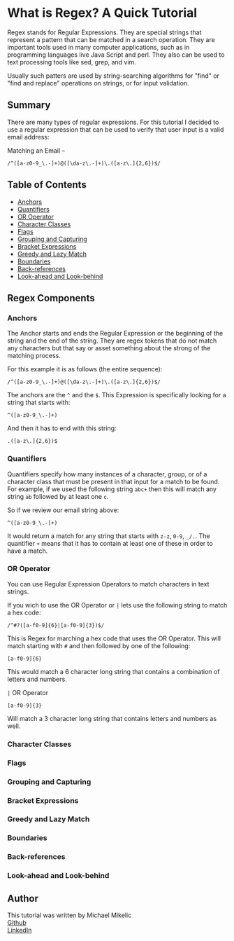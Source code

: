 # What is Regex? A Quick Tutorial

Regex stands for Regular Expressions.  They are special strings that represent a pattern that can be matched in a search operation.  They are important tools used in many computer applications, such as in programming languages live Java Script and perl.  They also can be used to text processing tools like sed, grep, and vim.

Usually such patters are used by string-searching algorithms for "find" or "find and replace" operations on strings, or for input validation.

## Summary

There are many types of regular expressions.  For this tutorial I decided to use a regular expression that can be used to verify that user input is a valid email address:

Matching an Email – 

```
/^([a-z0-9_\.-]+)@([\da-z\.-]+)\.([a-z\.]{2,6})$/
```



## Table of Contents

- [Anchors](#anchors)
- [Quantifiers](#quantifiers)
- [OR Operator](#or-operator)
- [Character Classes](#character-classes)
- [Flags](#flags)
- [Grouping and Capturing](#grouping-and-capturing)
- [Bracket Expressions](#bracket-expressions)
- [Greedy and Lazy Match](#greedy-and-lazy-match)
- [Boundaries](#boundaries)
- [Back-references](#back-references)
- [Look-ahead and Look-behind](#look-ahead-and-look-behind)

## Regex Components

### Anchors
The Anchor starts and ends the Regular Expression or the beginning of the string and the end of the string.  They are regex tokens that do not match any characters but that say or asset something about the strong of the matching process.  

For this example it is as follows (the entire sequence):

```
/^([a-z0-9_\.-]+)@([\da-z\.-]+)\.([a-z\.]{2,6})$/
```

The anchors are the `^` and the `$`.  This Expression is specifically looking for a string that starts with:

```
^([a-z0-9_\.-]+)
```

And then it has to end with this string:

```
.([a-z\.]{2,6})$
```

### Quantifiers
Quantifiers specify how many instances of a character, group, or of a character class that must be present in that input for a match to be found.  For example, if we used the following string `abc+` then this will match any string `ab` followed by at least one `c`.

So if we review our email string above:

```
^([a-z0-9_\.-]+)
```
It would return a match for any string that starts with `z-z`, `0-9`, `_/.`.  The quantifier `+` means that it has to contain at least one of these in order to have a match.  

### OR Operator

You can use Regular Expression Operators to match characters in text strings.  

If you wich to use the OR Operator or `|` lets use the following string to match a hex code:

```
/^#?([a-f0-9]{6}|[a-f0-9]{3})$/
```
This is Regex for marching a hex code that uses the OR Operator.  This will match starting with `#` and then followed by one of the following:

```
[a-f0-9]{6}
```
This would match a 6 character long string that contains a combination of letters and numbers.

`|` OR Operator

```
[a-f0-9]{3}
```
Will match a 3 character long string that contains letters and numbers as well. 


### Character Classes

### Flags

### Grouping and Capturing

### Bracket Expressions

### Greedy and Lazy Match

### Boundaries

### Back-references

### Look-ahead and Look-behind

## Author

This tutorial was written by Michael Mikelic
</br>
[Github](https://michaelmikelic.github.io/regex-tutorial/)
</br>
[LinkedIn](https://www.linkedin.com/in/mmikelic/)
